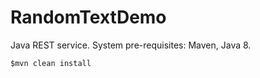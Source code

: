 # RandomTextDemo

Java REST service. 
System pre-requisites: Maven, Java 8.

```
$mvn clean install
```
